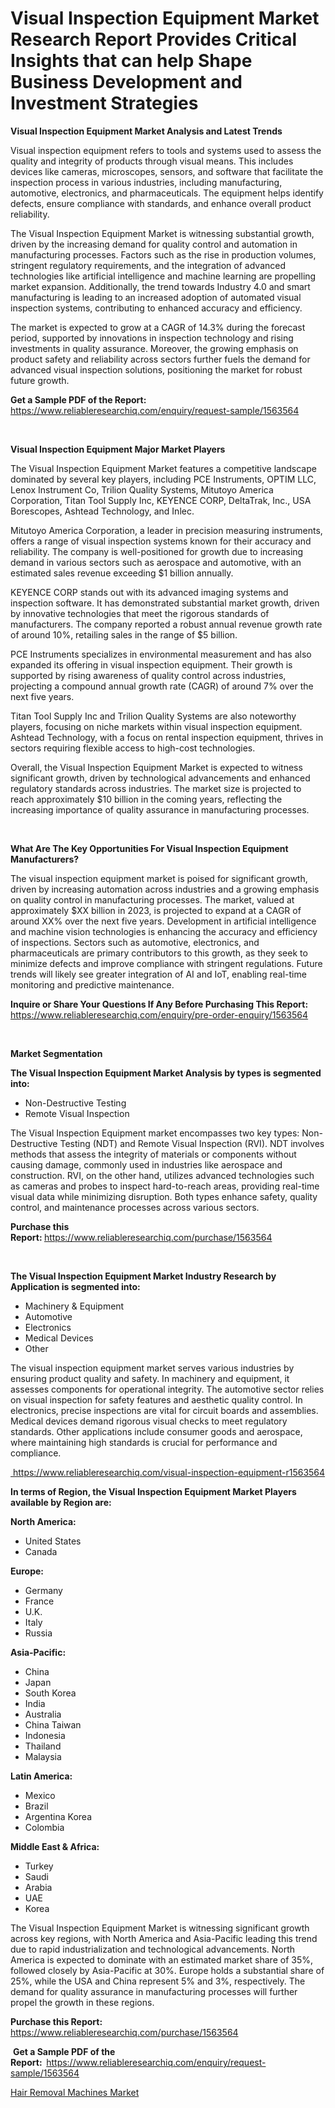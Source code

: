 <p><h1>Visual Inspection Equipment Market Research Report Provides Critical Insights that can help Shape Business Development and Investment Strategies</h1></p><p><strong>Visual Inspection Equipment Market Analysis and Latest Trends</strong></p>
<p><p>Visual inspection equipment refers to tools and systems used to assess the quality and integrity of products through visual means. This includes devices like cameras, microscopes, sensors, and software that facilitate the inspection process in various industries, including manufacturing, automotive, electronics, and pharmaceuticals. The equipment helps identify defects, ensure compliance with standards, and enhance overall product reliability.</p><p>The Visual Inspection Equipment Market is witnessing substantial growth, driven by the increasing demand for quality control and automation in manufacturing processes. Factors such as the rise in production volumes, stringent regulatory requirements, and the integration of advanced technologies like artificial intelligence and machine learning are propelling market expansion. Additionally, the trend towards Industry 4.0 and smart manufacturing is leading to an increased adoption of automated visual inspection systems, contributing to enhanced accuracy and efficiency.</p><p>The market is expected to grow at a CAGR of 14.3% during the forecast period, supported by innovations in inspection technology and rising investments in quality assurance. Moreover, the growing emphasis on product safety and reliability across sectors further fuels the demand for advanced visual inspection solutions, positioning the market for robust future growth.</p></p>
<p><strong>Get a Sample PDF of the Report:&nbsp;</strong> <a href="https://www.reliableresearchiq.com/enquiry/request-sample/1563564?utm_campaign=2462&utm_medium=2&utm_source=Github&utm_content=ia&utm_term=22022025&utm_id=visual-inspection-equipment">https://www.reliableresearchiq.com/enquiry/request-sample/1563564</a></p>
<p>&nbsp;</p>
<p><strong>Visual Inspection Equipment Major Market Players</strong></p>
<p><p>The Visual Inspection Equipment Market features a competitive landscape dominated by several key players, including PCE Instruments, OPTIM LLC, Lenox Instrument Co, Trilion Quality Systems, Mitutoyo America Corporation, Titan Tool Supply Inc, KEYENCE CORP, DeltaTrak, Inc., USA Borescopes, Ashtead Technology, and Inlec. </p><p>Mitutoyo America Corporation, a leader in precision measuring instruments, offers a range of visual inspection systems known for their accuracy and reliability. The company is well-positioned for growth due to increasing demand in various sectors such as aerospace and automotive, with an estimated sales revenue exceeding $1 billion annually. </p><p>KEYENCE CORP stands out with its advanced imaging systems and inspection software. It has demonstrated substantial market growth, driven by innovative technologies that meet the rigorous standards of manufacturers. The company reported a robust annual revenue growth rate of around 10%, retailing sales in the range of $5 billion.</p><p>PCE Instruments specializes in environmental measurement and has also expanded its offering in visual inspection equipment. Their growth is supported by rising awareness of quality control across industries, projecting a compound annual growth rate (CAGR) of around 7% over the next five years.</p><p>Titan Tool Supply Inc and Trilion Quality Systems are also noteworthy players, focusing on niche markets within visual inspection equipment. Ashtead Technology, with a focus on rental inspection equipment, thrives in sectors requiring flexible access to high-cost technologies. </p><p>Overall, the Visual Inspection Equipment Market is expected to witness significant growth, driven by technological advancements and enhanced regulatory standards across industries. The market size is projected to reach approximately $10 billion in the coming years, reflecting the increasing importance of quality assurance in manufacturing processes.</p></p>
<p>&nbsp;</p>
<p><strong>What Are The Key Opportunities For Visual Inspection Equipment Manufacturers?</strong></p>
<p><p>The visual inspection equipment market is poised for significant growth, driven by increasing automation across industries and a growing emphasis on quality control in manufacturing processes. The market, valued at approximately $XX billion in 2023, is projected to expand at a CAGR of around XX% over the next five years. Development in artificial intelligence and machine vision technologies is enhancing the accuracy and efficiency of inspections. Sectors such as automotive, electronics, and pharmaceuticals are primary contributors to this growth, as they seek to minimize defects and improve compliance with stringent regulations. Future trends will likely see greater integration of AI and IoT, enabling real-time monitoring and predictive maintenance.</p></p>
<p><strong>Inquire or Share Your Questions If Any Before Purchasing This Report:</strong> <a href="https://www.reliableresearchiq.com/enquiry/pre-order-enquiry/1563564?utm_campaign=2462&utm_medium=2&utm_source=Github&utm_content=ia&utm_term=22022025&utm_id=visual-inspection-equipment">https://www.reliableresearchiq.com/enquiry/pre-order-enquiry/1563564</a></p>
<p>&nbsp;</p>
<p><strong>Market Segmentation</strong></p>
<p><strong>The Visual Inspection Equipment Market Analysis by types is segmented into:</strong></p>
<p><ul><li>Non-Destructive Testing</li><li>Remote Visual Inspection</li></ul></p>
<p><p>The Visual Inspection Equipment market encompasses two key types: Non-Destructive Testing (NDT) and Remote Visual Inspection (RVI). NDT involves methods that assess the integrity of materials or components without causing damage, commonly used in industries like aerospace and construction. RVI, on the other hand, utilizes advanced technologies such as cameras and probes to inspect hard-to-reach areas, providing real-time visual data while minimizing disruption. Both types enhance safety, quality control, and maintenance processes across various sectors.</p></p>
<p><strong>Purchase this Report:&nbsp;</strong><a href="https://www.reliableresearchiq.com/purchase/1563564?utm_campaign=2462&utm_medium=2&utm_source=Github&utm_content=ia&utm_term=22022025&utm_id=visual-inspection-equipment">https://www.reliableresearchiq.com/purchase/1563564</a></p>
<p>&nbsp;</p>
<p><strong>The Visual Inspection Equipment Market Industry Research by Application is segmented into:</strong></p>
<p><ul><li>Machinery & Equipment</li><li>Automotive</li><li>Electronics</li><li>Medical Devices</li><li>Other</li></ul></p>
<p><p>The visual inspection equipment market serves various industries by ensuring product quality and safety. In machinery and equipment, it assesses components for operational integrity. The automotive sector relies on visual inspection for safety features and aesthetic quality control. In electronics, precise inspections are vital for circuit boards and assemblies. Medical devices demand rigorous visual checks to meet regulatory standards. Other applications include consumer goods and aerospace, where maintaining high standards is crucial for performance and compliance.</p></p>
<p><a href="https://www.reliableresearchiq.com/visual-inspection-equipment-r1563564?utm_campaign=2462&utm_medium=2&utm_source=Github&utm_content=ia&utm_term=22022025&utm_id=visual-inspection-equipment">&nbsp;https://www.reliableresearchiq.com/visual-inspection-equipment-r1563564</a></p>
<p><strong>In terms of Region, the Visual Inspection Equipment Market Players available by Region are:</strong></p>
<p>
    <p> <strong> North America: </strong>
        <ul>
            <li>United States</li>
            <li>Canada</li>
        </ul>
        </p> 
    <p> <strong> Europe: </strong>
        <ul>
            <li>Germany</li>
            <li>France</li>
            <li>U.K.</li>
            <li>Italy</li>
            <li>Russia</li>
        </ul>
        </p> 
    <p> <strong> Asia-Pacific: </strong>
        <ul>
            <li>China</li>
            <li>Japan</li>
            <li>South Korea</li>
            <li>India</li>
            <li>Australia</li>
            <li>China Taiwan</li>
            <li>Indonesia</li>
            <li>Thailand</li>
            <li>Malaysia</li>
        </ul>
        </p> 
    <p> <strong> Latin America: </strong>
        <ul>
            <li>Mexico</li>
            <li>Brazil</li>
            <li>Argentina Korea</li>
            <li>Colombia</li>
        </ul>
        </p> 
    <p> <strong> Middle East & Africa: </strong>
        <ul>
            <li>Turkey</li>
            <li>Saudi</li>
            <li>Arabia</li>
            <li>UAE</li>
            <li>Korea</li>
        </ul>
    </p>
    </p>
<p><p>The Visual Inspection Equipment Market is witnessing significant growth across key regions, with North America and Asia-Pacific leading this trend due to rapid industrialization and technological advancements. North America is expected to dominate with an estimated market share of 35%, followed closely by Asia-Pacific at 30%. Europe holds a substantial share of 25%, while the USA and China represent 5% and 3%, respectively. The demand for quality assurance in manufacturing processes will further propel the growth in these regions.</p></p>
<p><strong>Purchase this Report: </strong><a href="https://www.reliableresearchiq.com/purchase/1563564?utm_campaign=2462&utm_medium=2&utm_source=Github&utm_content=ia&utm_term=22022025&utm_id=visual-inspection-equipment">https://www.reliableresearchiq.com/purchase/1563564</a></p>
<p>&nbsp;<strong>Get a Sample PDF of the Report:&nbsp;&nbsp;</strong><a href="https://www.reliableresearchiq.com/enquiry/request-sample/1563564?utm_campaign=2462&utm_medium=2&utm_source=Github&utm_content=ia&utm_term=22022025&utm_id=visual-inspection-equipment">https://www.reliableresearchiq.com/enquiry/request-sample/1563564</a></p>
<p><strong></strong></p>
<p><p><a href="https://github.com/mathastilley812967/Market-Research-Report-List-1/blob/main/hair-removal-machines-market.md?utm_campaign=2462&utm_medium=2&utm_source=Github&utm_content=ia&utm_term=22022025&utm_id=visual-inspection-equipment">Hair Removal Machines Market</a></p></p>